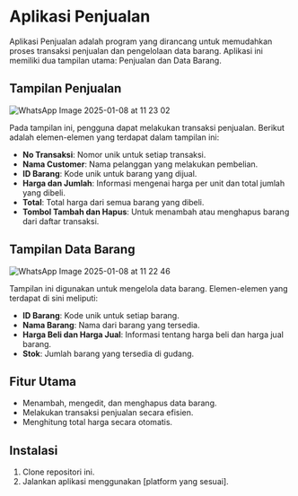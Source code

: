 # Aplikasi Penjualan

Aplikasi Penjualan adalah program yang dirancang untuk memudahkan proses transaksi penjualan dan pengelolaan data barang. Aplikasi ini memiliki dua tampilan utama: Penjualan dan Data Barang.

## Tampilan Penjualan

![WhatsApp Image 2025-01-08 at 11 23 02](https://github.com/user-attachments/assets/860a3791-751a-4e2e-a4b1-19b77c33ba16)

Pada tampilan ini, pengguna dapat melakukan transaksi penjualan. Berikut adalah elemen-elemen yang terdapat dalam tampilan ini:
- **No Transaksi**: Nomor unik untuk setiap transaksi.
- **Nama Customer**: Nama pelanggan yang melakukan pembelian.
- **ID Barang**: Kode unik untuk barang yang dijual.
- **Harga dan Jumlah**: Informasi mengenai harga per unit dan total jumlah yang dibeli.
- **Total**: Total harga dari semua barang yang dibeli.
- **Tombol Tambah dan Hapus**: Untuk menambah atau menghapus barang dari daftar transaksi.

## Tampilan Data Barang

![WhatsApp Image 2025-01-08 at 11 22 46](https://github.com/user-attachments/assets/5d6b54d0-435b-49e6-b689-d94d2451e773)

Tampilan ini digunakan untuk mengelola data barang. Elemen-elemen yang terdapat di sini meliputi:
- **ID Barang**: Kode unik untuk setiap barang.
- **Nama Barang**: Nama dari barang yang tersedia.
- **Harga Beli dan Harga Jual**: Informasi tentang harga beli dan harga jual barang.
- **Stok**: Jumlah barang yang tersedia di gudang.

## Fitur Utama
- Menambah, mengedit, dan menghapus data barang.
- Melakukan transaksi penjualan secara efisien.
- Menghitung total harga secara otomatis.

## Instalasi
1. Clone repositori ini.
2. Jalankan aplikasi menggunakan [platform yang sesuai].
